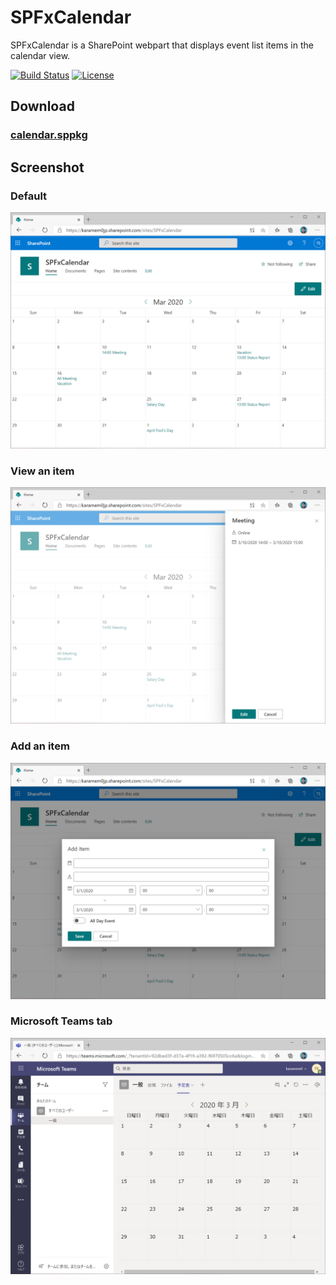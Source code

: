 # SPFxCalendar

SPFxCalendar is a SharePoint webpart that displays event list items in the calendar view.

[![Build Status](https://dev.azure.com/karamem0jp/SPFxCalendar/_apis/build/status/SPFxCalendar?branchName=master)](https://dev.azure.com/karamem0jp/SPFxCalendar/_build/latest?definitionId=32&branchName=master)
[![License](https://img.shields.io/github/license/karamem0/spfxcalendar.svg)](https://github.com/karamem0/spfxcalendar/blob/master/LICENSE)

## Download

### [calendar.sppkg](https://github.com/karamem0/spfxcalendar/releases/download/v1.5.2/calendar.sppkg)

## Screenshot

### Default
![screenshot1](./img/screenshot1.png)

### View an item
![screenshot2](./img/screenshot2.png)

### Add an item
![screenshot3](./img/screenshot3.png)

### Microsoft Teams tab
![screenshot4](./img/screenshot4.png)
